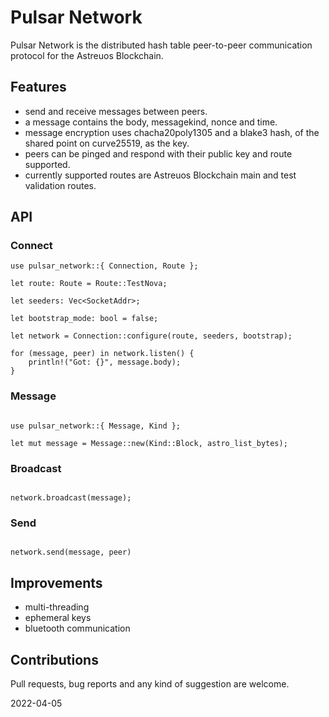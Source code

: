 # Pulsar Network

Pulsar Network is the distributed hash table peer-to-peer communication protocol for the Astreuos Blockchain.

## Features

- send and receive messages between peers.
- a message contains the body, messagekind, nonce and time. 
- message encryption uses chacha20poly1305 and a blake3 hash, of the shared point on curve25519, as the key.
- peers can be pinged and respond with their public key and route supported.
- currently supported routes are Astreuos Blockchain main and test validation routes.
 
## API

### Connect

```
use pulsar_network::{ Connection, Route };

let route: Route = Route::TestNova;

let seeders: Vec<SocketAddr>;

let bootstrap_mode: bool = false;

let network = Connection::configure(route, seeders, bootstrap);

for (message, peer) in network.listen() {
    println!("Got: {}", message.body);
}

```

### Message

```

use pulsar_network::{ Message, Kind };

let mut message = Message::new(Kind::Block, astro_list_bytes);

```

### Broadcast

```

network.broadcast(message);

```

### Send

```

network.send(message, peer)

```

## Improvements

- multi-threading
- ephemeral keys
- bluetooth communication

## Contributions

Pull requests, bug reports and any kind of suggestion are welcome.

2022-04-05
